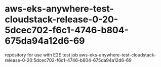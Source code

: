 # aws-eks-anywhere-test-cloudstack-release-0-20-5dcec702-f6c1-4746-b804-675da94a12d6-69
repository for use with E2E test job aws-eks-anywhere-test-cloudstack-release-0-20:5dcec702-f6c1-4746-b804-675da94a12d6-69
